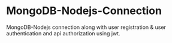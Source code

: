 # MongoDB-Nodejs-Connection
MongoDB-Nodejs connection along with user registration &amp; user authentication and api authorization using jwt. 
